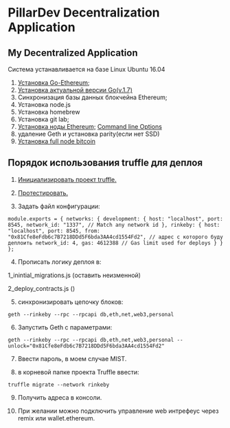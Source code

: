 # PillarDev Decentralization Application
## My Decentralized Application

Система устанавливается на базе Linux Ubuntu 16.04
1) [Установка Go-Ethereum](https://geth.ethereum.org/install/);
2) [Установка актуальной версии Go(v.1.7)](https://medium.com/@patdhlk/how-to-install-go-1-8-on-ubuntu-16-04-710967aa53c9)
3) Синхронизация базы данных блокчейна Ethereum;
4) Установка node.js
5) Установка homebrew
6) Установка git lab;
7) [Установка ноды Ethereum;](https://coin-lab.com/ethereum-glava-2-ustanovka-i-zapusk-nody/#gl21) [Command line Options](https://github.com/ethereum/go-ethereum/wiki/Command-Line-Options)
8) удаление Geth и установка parity(если нет SSD)
9) [Установка full node bitcoin](https://bitcoin.org/en/full-node#ubuntu-1610)


## Порядок использования truffle для деплоя
1. [Инициализировать проект truffle.](https://truffleframework.com/docs/getting_started/project)

2. [Протестировать.](https://truffleframework.com/docs/getting_started/testing)

3. Задать файл конфигурации:

`module.exports = {
   networks: {
     development: {
       host: "localhost",
       port: 8545,
       network_id: "1337", // Match any network id
     },
     rinkeby: {
           host: "localhost",
           port: 8545,
           from: "0x81Cfe8eFdb6c7B7218DDd5F6bda3AA4cd1554Fd2", // адрес с которого буду деплоить
           network_id: 4,
           gas: 4612388 // Gas limit used for deploys
         }
   }
 };
`

4. Прописать логику деплоя в:
 
1_inintial_migrations.js (оставить неизменной)
  
2_deploy_contracts.js ()

5. синхронизировать цепочку блоков:

`geth --rinkeby --rpc --rpcapi db,eth,net,web3,personal`

6. Запустить Geth с параметрами:

`geth --rinkeby --rpc --rpcapi db,eth,net,web3,personal --unlock="0x81Cfe8eFdb6c7B7218DDd5F6bda3AA4cd1554Fd2"`

7. Ввести пароль, в моем случае MIST.

8. в корневой папке проекта Truffle ввести:

`truffle migrate --network rinkeby`

9. Получить адреса в консоли.

10. При желании можно подключить управление web интрефеус через remix или wallet.ethereum.
